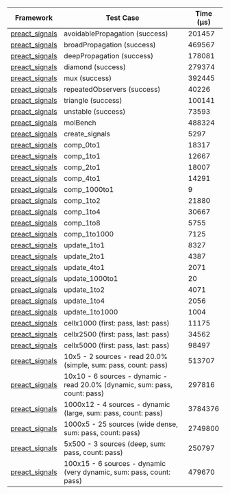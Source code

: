 | Framework | Test Case | Time (μs) |
| --- | --- | --- |
| [preact_signals](https://pub.dev/packages/preact_signals) | avoidablePropagation (success) | 201457 |
| [preact_signals](https://pub.dev/packages/preact_signals) | broadPropagation (success) | 469567 |
| [preact_signals](https://pub.dev/packages/preact_signals) | deepPropagation (success) | 178081 |
| [preact_signals](https://pub.dev/packages/preact_signals) | diamond (success) | 279374 |
| [preact_signals](https://pub.dev/packages/preact_signals) | mux (success) | 392445 |
| [preact_signals](https://pub.dev/packages/preact_signals) | repeatedObservers (success) | 40226 |
| [preact_signals](https://pub.dev/packages/preact_signals) | triangle (success) | 100141 |
| [preact_signals](https://pub.dev/packages/preact_signals) | unstable (success) | 73593 |
| [preact_signals](https://pub.dev/packages/preact_signals) | molBench | 488324 |
| [preact_signals](https://pub.dev/packages/preact_signals) | create_signals | 5297 |
| [preact_signals](https://pub.dev/packages/preact_signals) | comp_0to1 | 18317 |
| [preact_signals](https://pub.dev/packages/preact_signals) | comp_1to1 | 12667 |
| [preact_signals](https://pub.dev/packages/preact_signals) | comp_2to1 | 18007 |
| [preact_signals](https://pub.dev/packages/preact_signals) | comp_4to1 | 14291 |
| [preact_signals](https://pub.dev/packages/preact_signals) | comp_1000to1 | 9 |
| [preact_signals](https://pub.dev/packages/preact_signals) | comp_1to2 | 21880 |
| [preact_signals](https://pub.dev/packages/preact_signals) | comp_1to4 | 30667 |
| [preact_signals](https://pub.dev/packages/preact_signals) | comp_1to8 | 5755 |
| [preact_signals](https://pub.dev/packages/preact_signals) | comp_1to1000 | 7125 |
| [preact_signals](https://pub.dev/packages/preact_signals) | update_1to1 | 8327 |
| [preact_signals](https://pub.dev/packages/preact_signals) | update_2to1 | 4387 |
| [preact_signals](https://pub.dev/packages/preact_signals) | update_4to1 | 2071 |
| [preact_signals](https://pub.dev/packages/preact_signals) | update_1000to1 | 20 |
| [preact_signals](https://pub.dev/packages/preact_signals) | update_1to2 | 4071 |
| [preact_signals](https://pub.dev/packages/preact_signals) | update_1to4 | 2056 |
| [preact_signals](https://pub.dev/packages/preact_signals) | update_1to1000 | 1004 |
| [preact_signals](https://pub.dev/packages/preact_signals) | cellx1000 (first: pass, last: pass) | 11175 |
| [preact_signals](https://pub.dev/packages/preact_signals) | cellx2500 (first: pass, last: pass) | 34562 |
| [preact_signals](https://pub.dev/packages/preact_signals) | cellx5000 (first: pass, last: pass) | 98497 |
| [preact_signals](https://pub.dev/packages/preact_signals) | 10x5 - 2 sources - read 20.0% (simple, sum: pass, count: pass) | 513707 |
| [preact_signals](https://pub.dev/packages/preact_signals) | 10x10 - 6 sources - dynamic - read 20.0% (dynamic, sum: pass, count: pass) | 297816 |
| [preact_signals](https://pub.dev/packages/preact_signals) | 1000x12 - 4 sources - dynamic (large, sum: pass, count: pass) | 3784376 |
| [preact_signals](https://pub.dev/packages/preact_signals) | 1000x5 - 25 sources (wide dense, sum: pass, count: pass) | 2749800 |
| [preact_signals](https://pub.dev/packages/preact_signals) | 5x500 - 3 sources (deep, sum: pass, count: pass) | 250797 |
| [preact_signals](https://pub.dev/packages/preact_signals) | 100x15 - 6 sources - dynamic (very dynamic, sum: pass, count: pass) | 479670 |
